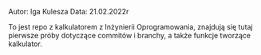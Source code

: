 Autor: Iga Kulesza
Data: 21.02.2022r

To jest repo z kalkulatorem z Inżynierii Oprogramowania, 
znajdują się tutaj pierwsze próby dotyczące commitów i branchy, 
a także funkcje tworzące kalkulator.


